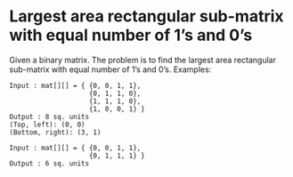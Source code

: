 # Largest area rectangular sub-matrix with equal number of 1’s and 0’s

Given a binary matrix. The problem is to find the largest area rectangular sub-matrix with equal number of 1’s and 0’s. Examples:
```
Input : mat[][] = { {0, 0, 1, 1},
                    {0, 1, 1, 0},
                    {1, 1, 1, 0},
                    {1, 0, 0, 1} }
Output : 8 sq. units
(Top, left): (0, 0)
(Bottom, right): (3, 1)

Input : mat[][] = { {0, 0, 1, 1},
                    {0, 1, 1, 1} }            
Output : 6 sq. units
```
